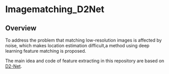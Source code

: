 # Imagematching_D2Net

## Overview

To address the problem that matching low-resolution images is affected by noise, which makes location estimation difficult,a method using deep learning feature matching is proposed.

The main idea and code of feature extracting in this repository are based on [D2-Net](https://dusmanu.com/publications/d2-net.html).
